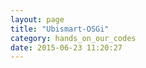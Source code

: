 ```yaml
---
layout: page
title: "Ubismart-OSGi"
category: hands_on_our_codes
date: 2015-06-23 11:20:27
---
```



